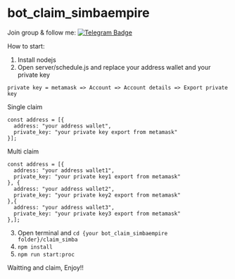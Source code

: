 # bot_claim_simbaempire

Join group & follow me: 
[![Telegram Badge](https://img.shields.io/badge/[Source%20code]Bot%20Simba%20Empire-0072b1?style=flat&logo=Telegram&logoColor=white&link=https://t.me/simbasourcecode)](https://t.me/simbasourcecode) 

How to start:

1.  Install nodejs
2.  Open server/schedule.js and replace your address wallet and your private key

```private key = metamask => Account => Account details => Export private key```

Single claim
```
const address = [{
  address: "your address wallet",
  private_key: "your private key export from metamask"
}];
```
Multi claim
```
const address = [{
  address: "your address wallet1",
  private_key: "your private key1 export from metamask"
}, {
  address: "your address wallet2",
  private_key: "your private key2 export from metamask"
},{
  address: "your address wallet3",
  private_key: "your private key3 export from metamask"
},];
```
3.  Open terminal and ```cd {your bot_claim_simbaempire folder}/claim_simba```
4.  ```npm install```
5.  ```npm run start:proc```

Waitting and claim, Enjoy!!
